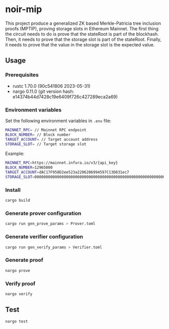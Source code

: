 # noir-mip

This project produce a generalized ZK based Merkle-Patricia tree inclusion proofs (MPTIP), proving storage slots in Ethereum Mainnet.
The first thing the circuit needs to do is prove that the stateRoot is part of the blockhash.
Then, it needs to prove that the storage slot is part of the stateRoot.
Finally, it needs to prove that the value in the storage slot is the expected value.

## Usage

### Prerequisites

- rustc 1.70.0 (90c541806 2023-05-31)
- nargo 0.11.0 (git version hash: e14374b44d7428c19e6409f726c427289eca2a69)

### Environment variables

Set the following environment variables in `.env` file:

```bash
MAINNET_RPC= // Mainnet RPC endpoint
BLOCK_NUMBER= // Block number
TARGET_ACCOUNT= // Target account address
STORAGE_SLOT= // Target storage slot
```

Example:

```bash
MAINNET_RPC=https://mainnet.infura.io/v3/{api_key}
BLOCK_NUMBER=12965000
TARGET_ACCOUNT=dAC17F958D2ee523a2206206994597C13D831ec7
STORAGE_SLOT=0000000000000000000000000000000000000000000000000000000000000000
```

### Install

```bash
cargo build
```

### Generate prover configuration

```bash
cargo run gen_prove_params > Prover.toml
```

### Generate verifier configuration

```bash
cargo run gen_verify_params > Verifier.toml
```

### Generate proof

```bash
nargo prove
```

### Verify proof

```bash
nargo verify
```

## Test

```bash
nargo test
```
